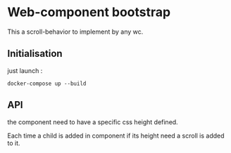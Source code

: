# Web-component bootstrap

This a scroll-behavior to implement by any wc.

## Initialisation

just launch : 

``` docker-compose up --build ```

## API

the component need to have a specific css height defined.

Each time a child is added in component if its height need a scroll is  added to it.